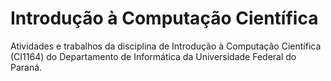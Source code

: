 # Introdução à Computação Científica

Atividades e trabalhos da disciplina de Introdução à Computação Científica (CI1164) do Departamento de Informática da Universidade Federal do Paraná.
